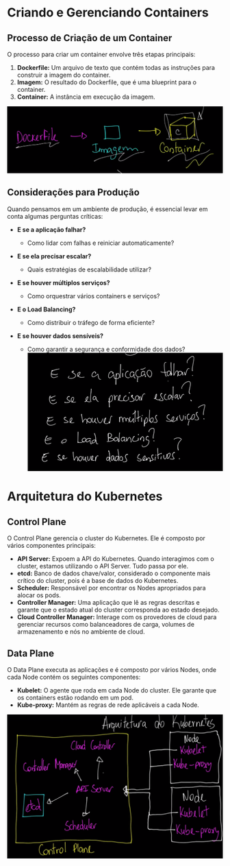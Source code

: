 # Criando e Gerenciando Containers

## Processo de Criação de um Container

O processo para criar um container envolve três etapas principais:

1. **Dockerfile:** Um arquivo de texto que contém todas as instruções para construir a imagem do container.
2. **Imagem:** O resultado do Dockerfile, que é uma blueprint para o container.
3. **Container:** A instância em execução da imagem.

![alt text](./images/docker.png)

## Considerações para Produção

Quando pensamos em um ambiente de produção, é essencial levar em conta algumas perguntas críticas:

- **E se a aplicação falhar?**
  - Como lidar com falhas e reiniciar automaticamente?
  
- **E se ela precisar escalar?**
  - Quais estratégias de escalabilidade utilizar?
  
- **E se houver múltiplos serviços?**
  - Como orquestrar vários containers e serviços?
  
- **E o Load Balancing?**
  - Como distribuir o tráfego de forma eficiente?
  
- **E se houver dados sensíveis?**
  - Como garantir a segurança e conformidade dos dados?
![alt text](./images/questions.png)


# Arquitetura do Kubernetes

## Control Plane

O Control Plane gerencia o cluster do Kubernetes. Ele é composto por vários componentes principais:

- **API Server:** Expoem a API do Kubernetes. Quando interagimos com o cluster, estamos utilizando o API Server. Tudo passa por ele.
- **etcd:** Banco de dados chave/valor, considerado o componente mais crítico do cluster, pois é a base de dados do Kubernetes.
- **Scheduler:** Responsável por encontrar os Nodes apropriados para alocar os pods.
- **Controller Manager:** Uma aplicação que lê as regras descritas e garante que o estado atual do cluster corresponda ao estado desejado.
- **Cloud Controller Manager:** Interage com os provedores de cloud para gerenciar recursos como balanceadores de carga, volumes de armazenamento e nós no ambiente de cloud.

## Data Plane

O Data Plane executa as aplicações e é composto por vários Nodes, onde cada Node contém os seguintes componentes:

- **Kubelet:** O agente que roda em cada Node do cluster. Ele garante que os containers estão rodando em um pod.
- **Kube-proxy:** Mantém as regras de rede aplicáveis a cada Node.

![alt text](./images/architecture.png)


